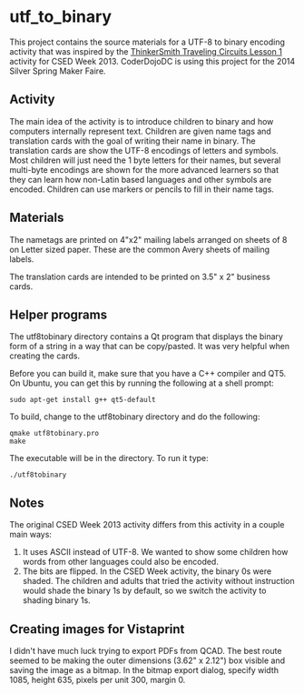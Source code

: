 # utf_to_binary

This project contains the source materials for a UTF-8 to binary encoding
activity that was inspired by the [ThinkerSmith Traveling Circuits Lesson 1](http://code.org/files/CSEDbinary.pdf)
activity for CSED Week 2013. CoderDojoDC is using this project for the
2014 Silver Spring Maker Faire.

## Activity

The main idea of the activity is to introduce children to binary and how
computers internally represent text. Children are given name tags and
translation cards with the goal of writing their name in binary. The translation
cards are show the UTF-8 encodings of letters and symbols. Most children
will just need the 1 byte letters for their names, but several multi-byte
encodings are shown for the more advanced learners so that they can learn
how non-Latin based languages and other symbols are encoded. Children can
use markers or pencils to fill in their name tags.

## Materials

The nametags are printed on 4"x2" mailing labels arranged on sheets of 8 on Letter sized
paper. These are the common Avery sheets of mailing labels.

The translation cards are intended to be printed on 3.5" x 2" business cards.

## Helper programs

The utf8tobinary directory contains a Qt program that displays the binary
form of a string in a way that can be copy/pasted. It was very helpful
when creating the cards.

Before you can build it, make sure that you have a C++ compiler and QT5. On
Ubuntu, you can get this by running the following at a shell prompt:

    sudo apt-get install g++ qt5-default

To build, change to the utf8tobinary directory and do the following:

    qmake utf8tobinary.pro
    make

The executable will be in the directory. To run it type:

    ./utf8tobinary

## Notes

The original CSED Week 2013 activity differs from this activity in a couple
main ways:

  1. It uses ASCII instead of UTF-8. We wanted to show some children how
     words from other languages could also be encoded.
  2. The bits are flipped. In the CSED Week activity, the binary 0s were
     shaded. The children and adults that tried the activity without instruction
     would shade the binary 1s by default, so we switch the activity to shading
     binary 1s.

## Creating images for Vistaprint

I didn't have much luck trying to export PDFs from QCAD. The best route seemed
to be making the outer dimensions (3.62" x 2.12") box visible and saving the
image as a bitmap. In the bitmap export dialog, specify width 1085, height 635,
pixels per unit 300, margin 0.
